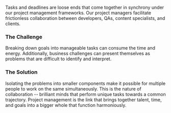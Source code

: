 Tasks and deadlines are loose ends that come together in synchrony under our project management frameworks. Our project managers facilitate frictionless collaboration between developers, QAs, content specialists, and clients.


### The Challenge

Breaking down goals into manageable tasks can consume the time and energy. Additionally, business challenges can present themselves as problems that are difficult to identify and interpret. 


### The Solution 

Isolating the problems into smaller components make it possible for multiple people to work on the same simultaneously. This is the nature of collaboration -- brilliant minds that perform unique tasks towards a common trajectory. Project management is the link that brings together talent, time, and goals into a bigger whole that function harmoniously.